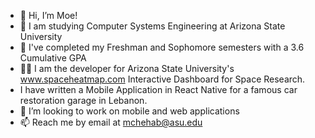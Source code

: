 - 👋 Hi, I’m Moe!
- 👀 I am studying Computer Systems Engineering at Arizona State University
- 🌱 I've completed my Freshman and Sophomore semesters with a 3.6 Cumulative GPA
- 🧑‍💼 I am the developer for Arizona State University's www.spaceheatmap.com Interactive Dashboard for Space Research.
- I have written a Mobile Application in React Native for a famous car restoration garage in Lebanon.
- 💞️ I’m looking to work on mobile and web applications
- 📫 Reach me by email at mchehab@asu.edu

